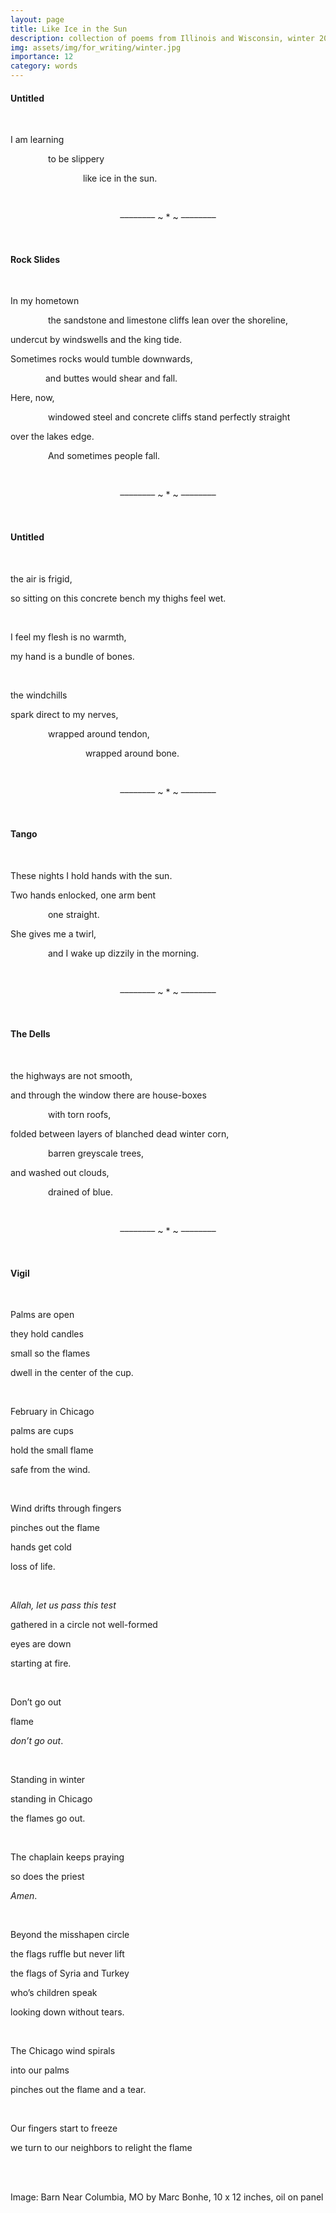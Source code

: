 ```yaml
---
layout: page
title: Like Ice in the Sun
description: collection of poems from Illinois and Wisconsin, winter 2022-2023
img: assets/img/for_writing/winter.jpg
importance: 12
category: words
---
```


#### Untitled
<br/>

I am learning 

&emsp;&emsp;&emsp;&emsp; to be slippery

&emsp;&emsp;&emsp;&emsp;&emsp;&emsp;&emsp;&emsp; like ice in the sun.


<br/>
<p><center> –––––––– ~ * ~ –––––––– </center></p>
<br/>

#### Rock Slides
<br/>

In my hometown

&emsp;&emsp;&emsp;&emsp; the sandstone and limestone cliffs lean over the shoreline,

undercut by windswells and the king tide.

Sometimes rocks would tumble downwards,

&emsp;&emsp;&emsp;&emsp;and buttes would shear and fall.

Here, now,

&emsp;&emsp;&emsp;&emsp; windowed steel and concrete cliffs stand perfectly straight

over the lakes edge.

&emsp;&emsp;&emsp;&emsp; And sometimes people fall.

<br/>
<p><center> –––––––– ~ * ~ –––––––– </center></p>
<br/>


#### Untitled
<br/>

the air is frigid,

so sitting on this concrete bench my thighs feel wet.

<br/>

I feel my flesh is no warmth,

my hand is a bundle of bones.

<br/>
 
the windchills 

spark direct to my nerves,

&emsp;&emsp;&emsp;&emsp; wrapped around tendon,

&emsp;&emsp;&emsp;&emsp; &emsp;&emsp;&emsp;&emsp; wrapped around bone.

<br/>
<p><center> –––––––– ~ * ~ –––––––– </center></p>
<br/>

#### Tango
<br/>

These nights I hold hands with the sun.

Two hands enlocked, one arm bent

&emsp;&emsp;&emsp;&emsp; one straight.

She gives me a twirl,

&emsp;&emsp;&emsp;&emsp; and I wake up dizzily in the morning.


<br/>
<p><center> –––––––– ~ * ~ –––––––– </center></p>
<br/>

#### The Dells
<br/>

the highways are not smooth,

and through the window there are house-boxes

&emsp;&emsp;&emsp;&emsp; with torn roofs,

folded between layers of blanched dead winter corn,

&emsp;&emsp;&emsp;&emsp; barren greyscale trees,

and washed out clouds,

&emsp;&emsp;&emsp;&emsp; drained of blue.

<br/>
<p><center> –––––––– ~ * ~ –––––––– </center></p>
<br/>

#### Vigil
<br/>

Palms are open

they hold candles

small so the flames 

dwell in the center of the cup.

<br/>

February in Chicago

palms are cups

hold the small flame 

safe from the wind.

<br/>

Wind drifts through fingers

pinches out the flame

hands get cold

loss of life.

<br/>

*Allah, let us pass this test*

gathered in a circle not well-formed

eyes are down

starting at fire.

<br/>

Don’t go out

flame

*don’t go out*.

<br/>

Standing in winter

standing in Chicago

the flames go out.

<br/>

The chaplain keeps praying 

so does the priest

*Amen*.

<br/>

Beyond the misshapen circle

the flags ruffle but never lift

the flags of Syria and Turkey

who’s children speak

looking down without tears. 

<br/>

The Chicago wind spirals

into our palms

pinches out the flame and a tear.

<br/>

Our fingers start to freeze

we turn to our neighbors to relight the flame



<br/><br/>

Image: Barn Near Columbia, MO by Marc Bonhe, 10 x 12 inches, oil on panel